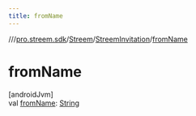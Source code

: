 ```yaml
---
title: fromName
---
```

//[<root>](../../../../index.html)/[pro.streem.sdk](../../index.html)/[Streem](../index.html)/[StreemInvitation](index.html)/[fromName](from-name.html)



# fromName



[androidJvm]\
val [fromName](from-name.html): [String](https://kotlinlang.org/api/latest/jvm/stdlib/kotlin/-string/index.html)




